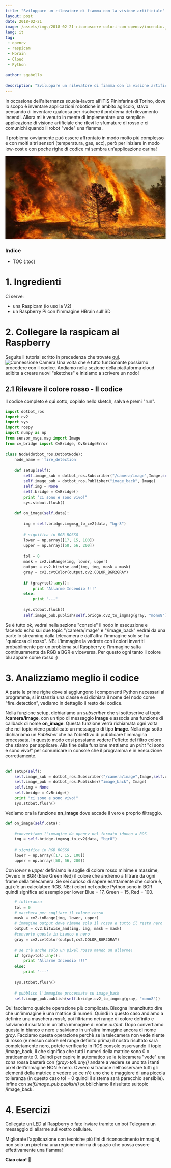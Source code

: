 ```yaml
---
title: "Sviluppare un rilevatore di fiamma con la visione artificiale"
layout: post
date: 2018-02-21
image: /assets/imgs/2018-02-21-riconoscere-colori-con-opencv/incendio.jpg
lang: it
tag:
 - opencv
 - raspicam
 - Hbrain
 - Cloud
 - Python

author: sgabello

description: "Sviluppare un rilevatore di fiamma con la visione artificiale"
---
```


In occasione dell'alternanza scuola-lavoro all'ITIS Pininfarina di Torino, dove lo scopo è inventare applicazioni robotiche in ambito agricolo, stavo pensando di inventare qualcosa per risolvere il problema del rilevamento incendi. Allora mi è venuto in mente di implementare una semplice applicazione di visione artificiale che rilevi le sfumature di rosso e ci comunichi quando il robot "vede" una fiamma.

Il problema ovviamente può essere affrontato in modo molto più complesso e con molti altri sensori (temperatura, gas, ecc), però per iniziare in modo low-cost e con poche righe di codice mi sembra un'applicazione carina!

![](/assets/imgs/2018-02-21-riconoscere-colori-con-opencv/incendio.jpg)




### Indice
* TOC
{:toc}

# 1. Ingredienti
 Ci serve:
- una Raspicam (io uso la V2)
- un Raspberry Pi con l'immagine HBrain sull'SD

# 2. Collegare la raspicam al Raspberry

Seguite il tutorial scritto in precedenza che trovate [qui](http://www.hotblackrobotics.com/it/blog/2017/04/10/utilizzare-la-raspicam-in-streaming-con-la-piattaforma-cloud/).
![Connessione Camera](https://i.ytimg.com/vi/PTjOp8YV38U/maxresdefault.jpg)
Una volta che è tutto funzionante possiamo procedere con il codice. Andiamo nella sezione della piattaforma cloud adibita a creare nuovi "sketches" e iniziamo a scrivere un nodo!

## 2.1 Rilevare il colore rosso - Il codice

Il codice completo è qui sotto, copialo nello sketch, salva e premi "run".

```python
import dotbot_ros
import cv2
import sys
import rospy
import numpy as np
from sensor_msgs.msg import Image
from cv_bridge import CvBridge, CvBridgeError

class Node(dotbot_ros.DotbotNode):
    node_name = 'fire_detection'

    def setup(self):
        self.image_sub = dotbot_ros.Subscriber("/camera/image",Image,self.on_image)
        self.image_pub = dotbot_ros.Publisher("image_back", Image)
        self.img = None
        self.bridge = CvBridge()
        print "ci sono e sono vivo!"
        sys.stdout.flush()

    def on_image(self,data):

        img = self.bridge.imgmsg_to_cv2(data, "bgr8")

        # significa in RGB ROSSO
        lower = np.array([17, 15, 100])
        upper = np.array([50, 56, 200])

        tol = 0
        mask = cv2.inRange(img, lower, upper)
        output = cv2.bitwise_and(img, img, mask = mask)
        gray = cv2.cvtColor(output,cv2.COLOR_BGR2GRAY)

        if (gray>tol).any():
            print "Allarme Incendio !!!"
        else:
            print "---"

        sys.stdout.flush()
        self.image_pub.publish(self.bridge.cv2_to_imgmsg(gray, "mono8"))

```

Se è tutto ok, vedrai nella sezione "console" il nodo in esecuzione e facendo echo sui due topic "/camera/image" e "<nome-del-tuo-robot>/image_back" vedrai da una parte lo streaming dalla telecamera e dall'altra l'immagine solo se ha "qualcosa di rosso". NB: L'immagine la vedrete con i colori invertiti probabilmente per un problema sul Raspberry e l'immagine salta continuamnente da RGB a BGR e viceversa. Per questo ogni tanto il colore blu appare come rosso ;)

# 3. Analizziamo meglio il codice

A parte le prime righe dove si aggiungono i componenti Python necessari al programma, si instanzia una classe e si dichiara il nome del nodo come "fire_detection", vediamo in dettaglio il resto del codice.

Nella funzione setup, dichiariamo un *subscriber* che si sottoscrive al topic **/camera/image**, con un tipo di messaggio **Image** e associa una funzione di callback di nome **on_image**. Questa funzione verrà richiamata ogni volta che nel topic viene pubblicato un messaggio di tipo **Image**. Nella riga sotto dichiariamo un *Publisher* che ha l'obiettivo di pubblicare l'immagina processata. In questo modo così possiamo vedere l'effetto del filtro colore che stiamo per applicare. Alla fine della funzione mettiamo un *print* "ci sono e sono vivo!" per comunicare in console che il programma è in esecuzione correttamente.

```python

def setup(self):
    self.image_sub = dotbot_ros.Subscriber("/camera/image",Image,self.on_image)
    self.image_pub = dotbot_ros.Publisher("image_back", Image)
    self.img = None
    self.bridge = CvBridge()
    print "ci sono e sono vivo!"
    sys.stdout.flush()

```

Vediamo ora la funzione **on_image** dove accade il vero e proprio filtraggio.

```python
def on_image(self,data):

    #convertiamo l'immagine da opencv nel formato idoneo a ROS
    img = self.bridge.imgmsg_to_cv2(data, "bgr8")

    # significa in RGB ROSSO
    lower = np.array([17, 15, 100])
    upper = np.array([50, 56, 200])
```

Con *lower* e *upper* definiamo le soglie di colore rosso minime e massime, Ovvero in BGR (Blue Green Red) il colore che andremo a filtrare da ogni frame della telecamera. Se sei curioso di sapere esattamente che colore è, [qui](https://www.w3schools.com/colors/colors_rgb.asp) c'è un calcolatore RGB. NB: i colori nel codice Python sono in BGR quindi significa ad esempio per lower Blue = 17, Green = 15, Red = 100.

```python
    # tolleranza
    tol = 0
    # maschera per sogliare il colore rosso
    mask = cv2.inRange(img, lower, upper)
    # immagine output dove rimane solo il rosso e tutto il resto nero
    output = cv2.bitwise_and(img, img, mask = mask)
    #converto questa in bianco e nero
    gray = cv2.cvtColor(output,cv2.COLOR_BGR2GRAY)

    # se c'è anche solo un pixel rosso mando un allarme!
    if (gray>tol).any():
        print "Allarme Incendio !!!"
    else:
        print "---"

    sys.stdout.flush()

    # pubblico l'immagine processata su image_back
    self.image_pub.publish(self.bridge.cv2_to_imgmsg(gray, "mono8"))
```
Qui facciamo qualche operazione più complicata. Bisogna innanzitutto dire che un'immagine è una matrice di numeri. Quindi in questo caso andiamo a definire una maschera *mask*, poi filtriamo nei range di colore definito e salviamo il risultato in un'altra immagine di nome *output*. Dopo convertiamo questa in bianco e nero e salviamo in un'altra immagine ancora di nome *gray*. Facciamo questa operazione perchè se la telecamera non vede niente di rosso (e nessun colore nel range definito prima) il nostro risultato sarà completamente nero, potete verificarlo in ROS console osservando il topic /image_back, il che significa che tutti i numeri della matrice sono 0 o praticamente 0.
Quindi per capire in automatico se la telecamera "vede" una zona rossa basterà con *(gray>tol).any()* andare a vedere se uno tra i tanti pixel dell'immagine NON è nero. Ovvero si traduce nell'osservare tutti gli elementi della matrice e vedere se ce n'è uno che è maggiore di una piccola tolleranza (in questo caso tol = 0 quindi il sistema sarà parecchio sensibile).
Infine con *self.image_pub.publish()* pubblichiamo il risultato sultopic /image_back.     



# 4. Esercizi

Collegate un LED al Raspberry o fate inviare tramite un bot Telegram un messaggio di allarme sul vostro cellulare.

Migliorate l'applicazione con tecniche più fini di riconoscimento immagini, non solo un pixel ma una regione minima di spazio che possa essere effettivamente una fiamma!

**Ciao ciao!** :robot:
